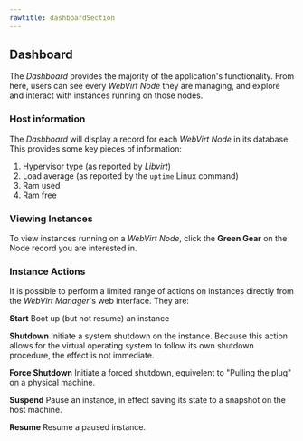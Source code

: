```yaml
---
rawtitle: dashboardSection
---
```


## Dashboard ##

The *Dashboard* provides the majority of the application's functionality.  From here, users can see every *WebVirt Node* they are managing, and explore and interact with instances running on those nodes.  

### Host information ###

The *Dashboard* will display a record for each *WebVirt Node* in its database.  This provides some key pieces of information:

1. Hypervisor type (as reported by *Libvirt*)
2. Load average (as reported by the `uptime` Linux command)
3. Ram used 
4. Ram free

### Viewing Instances ###

To view instances running on a *WebVirt Node*, click the **Green Gear** on the Node record you are interested in.


### Instance Actions ###

It is possible to perform a limited range of actions on instances directly from the *WebVirt Manager*'s web interface.  They are:

**Start**
		Boot up (but not resume) an instance

**Shutdown**
		Initiate a system shutdown on the instance. Because this action allows for the virtual operating system to follow its own shutdown procedure, the effect is not immediate.

**Force Shutdown**
		Initiate a forced shutdown, equivelent to "Pulling the plug" on a physical machine.

**Suspend**
		Pause an instance, in effect saving its state to a snapshot on the host machine.

**Resume**
		Resume a paused instance.